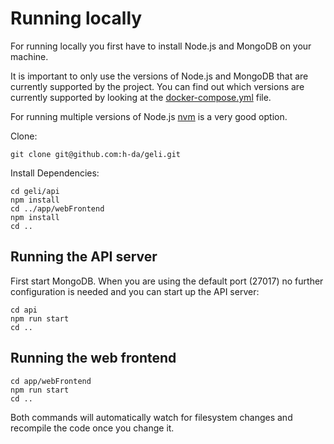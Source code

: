 # Running locally

For running locally you first have to install Node.js and MongoDB on your machine.

It is important to only use the versions of Node.js and MongoDB that are currently 
supported by the project. You can find out which versions are currently supported by 
looking at the [docker-compose.yml](docker-compose.yml) file.

For running multiple versions of Node.js [nvm](https://github.com/creationix/nvm)
is a very good option.

Clone:

    git clone git@github.com:h-da/geli.git

Install Dependencies:

    cd geli/api
    npm install
    cd ../app/webFrontend
    npm install
    cd ..


## Running the API server

First start MongoDB. When you are using the default port (27017) no further configuration
is needed and you can start up the API server:

    cd api
    npm run start
    cd ..


## Running the web frontend

    cd app/webFrontend
    npm run start
    cd ..


Both commands will automatically watch for filesystem changes and recompile the code
once you change it.
